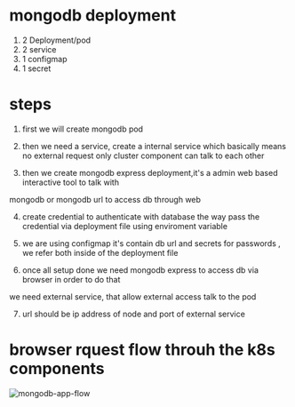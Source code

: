 # mongodb deployment

1. 2 Deployment/pod
2. 2 service
3. 1 configmap
4. 1 secret

# steps

 1. first we will create mongodb pod

 2. then we need a service, create a internal service which basically means no external request
  only cluster component can talk to each other
 
 3. then we create mongodb express deployment,it's a admin web based interactive tool to talk with

   mongodb or mongodb url to access db through web

 4. create credential to authenticate with database the way pass the credential via deployment file   using enviroment variable

 5. we are using configmap it's contain db url and secrets for passwords , we refer both inside of the deployment file

 6. once all setup done we need mongodb express to access db via browser in order to do that

   we need external service, that allow external access talk to the pod

 7. url should be ip address of node and port of external service

# browser rquest flow throuh the k8s components

![mongodb-app-flow](https://user-images.githubusercontent.com/42309948/152550656-c05ecbcf-a751-4332-b085-ed383c6eee38.png)



  
